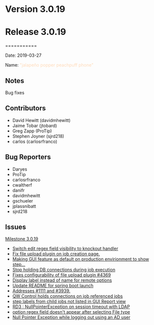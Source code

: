 # Version 3.0.19



# Release 3.0.19
===========

Date: 2019-03-27

Name: <span style="color: peachpuff"><span class="glyphicon glyphicon-phone"></span> "jalapeño popper peachpuff phone"</span>

## Notes

Bug fixes

## Contributors

* David Hewitt (davidmhewitt)
* Jaime Tobar (jtobard)
* Greg Zapp (ProTip)
* Stephen Joyner (sjrd218)
* carlos (carlosrfranco)

## Bug Reporters

* Daryes
* ProTip
* carlosrfranco
* cwaltherf
* danifr
* davidmhewitt
* gschueler
* jplassnibatt
* sjrd218

## Issues

[Milestone 3.0.19](https://github.com/qwcontrol/qwcontrol/milestone/104)

* [Switch edit regex field visibility to knockout handler](https://github.com/qwcontrol/qwcontrol/pull/4658)
* [Fix file upload plugin on job creation page.](https://github.com/qwcontrol/qwcontrol/pull/4656)
* [Making GUI feature as default on production envirionment to show step…](https://github.com/qwcontrol/qwcontrol/pull/4655)
* [Stop holding DB connections during job execution](https://github.com/qwcontrol/qwcontrol/pull/4654)
* [Fixes configurability of file upload plugin #4369](https://github.com/qwcontrol/qwcontrol/pull/4653)
* [Display label instead of name for remote options](https://github.com/qwcontrol/qwcontrol/pull/4652)
* [Update README for spring boot launch](https://github.com/qwcontrol/qwcontrol/pull/4651)
* [Addresses #1111 and #3939. ](https://github.com/qwcontrol/qwcontrol/pull/4647)
* [QW Control holds connections on job referenced jobs](https://github.com/qwcontrol/qwcontrol/issues/4459)
* [step labels from child jobs not listed in GUI Report view](https://github.com/qwcontrol/qwcontrol/issues/4310)
* [RD3 : NullPointerException on session timeout with LDAP](https://github.com/qwcontrol/qwcontrol/issues/3939)
* [option regex field doesn't appear after selecting File type](https://github.com/qwcontrol/qwcontrol/issues/3136)
* [Null Pointer Exception while logging out using an AD user](https://github.com/qwcontrol/qwcontrol/issues/1111)
